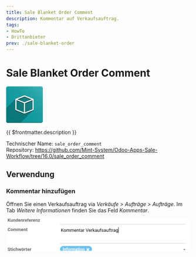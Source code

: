 ```yaml
---
title: Sale Blanket Order Comment
description: Kommentar auf Verkaufsauftrag.
tags:
- HowTo
- Drittanbieter
prev: ./sale-blanket-order
---
```

# Sale Blanket Order Comment
![icon_oms_box](attachments/icon_oms_box.png)

{{ $frontmatter.description }}

Technischer Name: `sale_order_comment`\
Repository: <https://github.com/Mint-System/Odoo-Apps-Sale-Workflow/tree/16.0/sale_order_comment>

## Verwendung

### Kommentar hinzufügen

Öffnen Sie einen Verkaufsauftrag via *Verkäufe > Aufträge > Aufträge*. Im Tab *Weitere Informationen* finden Sie das Feld *Kommentar*.

![](attachments/Sale%20Order%20Comment.png)